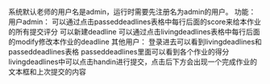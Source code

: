 系统默认老师的用户名是admin，运行时需要先注册名为admin的用户。
功能：
用户admin：
	可以通过点击passeddeadlines表格中每行后面的score来给本作业的所有提交评分
	可以新建deadline
	可以通过点击livingdeadlines表格中每行后面的modify修改本作业的deadline
其他用户：
	登录进去可以看到livingdeadlines和passeddeadlines表格
		passeddeadlines里面可以看到各个作业的得分
		livingdeadlines中可以点击handin进行提交，点击后下方会出现一个完成作业的文本框和上次提交的内容
